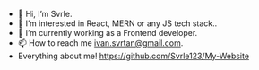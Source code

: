 - 👋 Hi, I’m Svrle.
- 👀 I’m interested in React, MERN or any JS tech stack..
- 🌱 I’m currently working as a Frontend developer.
- 📫 How to reach me ivan.svrtan@gmail.com.
-  Everything about me! https://github.com/Svrle123/My-Website

<!---
Svrle123/Svrle123 is a ✨ special ✨ repository because its `README.md` (this file) appears on your GitHub profile.
You can click the Preview link to take a look at your changes.
--->

